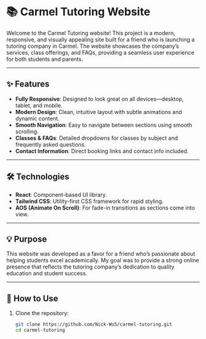 # 📚 Carmel Tutoring Website

Welcome to the Carmel Tutoring website! This project is a modern, responsive, and visually appealing site built for a friend who is launching a tutoring company in Carmel. The website showcases the company’s services, class offerings, and FAQs, providing a seamless user experience for both students and parents.

---

## ✨ Features

- **Fully Responsive**: Designed to look great on all devices—desktop, tablet, and mobile.
- **Modern Design**: Clean, intuitive layout with subtle animations and dynamic content.
- **Smooth Navigation**: Easy to navigate between sections using smooth scrolling.
- **Classes & FAQs**: Detailed dropdowns for classes by subject and frequently asked questions.
- **Contact Information**: Direct booking links and contact info included.

---

## 🛠️ Technologies

- **React**: Component-based UI library.
- **Tailwind CSS**: Utility-first CSS framework for rapid styling.
- **AOS (Animate On Scroll)**: For fade-in transitions as sections come into view.

---

## 💡 Purpose

This website was developed as a favor for a friend who’s passionate about helping students excel academically. My goal was to provide a strong online presence that reflects the tutoring company’s dedication to quality education and student success.

---

## 🚀 How to Use

1. Clone the repository:
   ```bash
   git clone https://github.com/Nick-Wu5/carmel-tutoring.git
   cd carmel-tutoring
